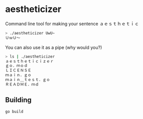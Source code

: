 # aestheticizer

Command line tool for making your sentence ａｅｓｔｈｅｔｉｃ

```sh
> ./aestheticizer UwU~
ＵｗＵ～
```

You can also use it as a pipe (why would you?)

```sh
> ls | ./aestheticizer
ａｅｓｔｈｅｔｉｃｉｚｅｒ
ｇｏ．ｍｏｄ
ＬＩＣＥＮＳＥ
ｍａｉｎ．ｇｏ
ｍａｉｎ＿ｔｅｓｔ．ｇｏ
ＲＥＡＤＭＥ．ｍｄ
```

## Building

```
go build
```